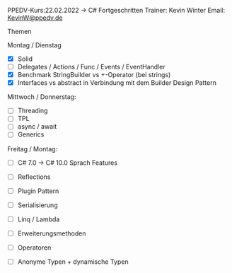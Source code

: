 PPEDV-Kurs:22.02.2022 -> C# Fortgeschritten
Trainer: Kevin Winter
Email: KevinW@ppedv.de

Themen

Montag / Dienstag

- [x] Solid 
- [ ] Delegates / Actions / Func / Events / EventHandler
- [x] Benchmark StringBuilder vs +-Operator (bei strings)
- [x] Interfaces vs abstract in Verbindung mit dem Builder Design Pattern 

Mittwoch / Donnerstag:
- [ ] Threading
- [ ] TPL
- [ ] async / await
- [ ] Generics

Freitag / Montag:
- [ ] C# 7.0 -> C# 10.0 Sprach Features
- [ ] Reflections 
 - [ ] Plugin Pattern
- [ ] Serialisierung
- [ ] Linq / Lambda 
- [ ] Erweiterungsmethoden  
- [ ] Operatoren
- [ ] Anonyme Typen + dynamische Typen













